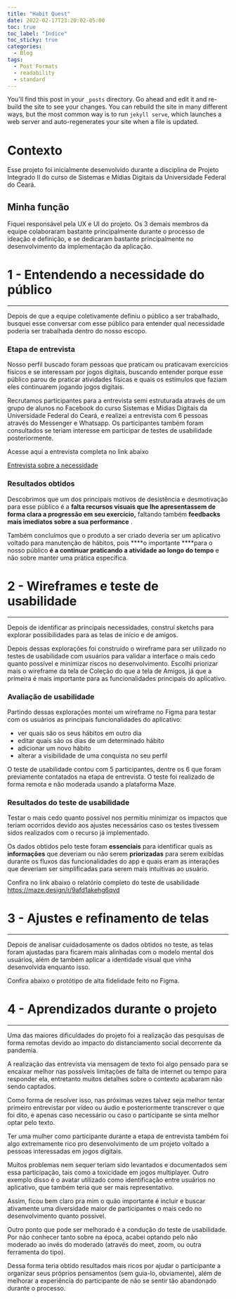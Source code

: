 ```yaml
---
title: "Habit Quest"
date: 2022-02-17T23:20:02-05:00
toc: true
toc_label: "Índice"
toc_sticky: true
categories:
  - Blog
tags:
  - Post Formats
  - readability
  - standard
---
```


You'll find this post in your `_posts` directory. Go ahead and edit it and re-build the site to see your changes. You can rebuild the site in many different ways, but the most common way is to run `jekyll serve`, which launches a web server and auto-regenerates your site when a file is updated.

# Contexto

Esse projeto foi inicialmente desenvolvido durante a disciplina de Projeto Integrado II do curso de Sistemas e Mídias Digitais da Universidade Federal do Ceará.

## Minha função

Fiquei responsável pela UX e UI do projeto. Os 3 demais membros da equipe colaboraram bastante principalmente durante o processo de ideação e definição, e se dedicaram bastante principalmente no desenvolvimento da implementação da aplicação.


# 1 - Entendendo a necessidade do público

---

Depois de que a equipe coletivamente definiu o público a ser trabalhado, busquei esse conversar com esse público para entender qual necessidade poderia ser trabalhada dentro do nosso escopo.

### Etapa de entrevista

Nosso perfil buscado foram pessoas que praticam ou praticavam exercícios físicos e se interessam por jogos digitais, buscando entender porque esse público parou de praticar atividades físicas e quais os estímulos que faziam eles continuarem jogando jogos digitais.

Recrutamos participantes para a entrevista semi estruturada através de um grupo de alunos no Facebook do curso Sistemas e Mídias Digitais da Universidade Federal do Ceará, e realizei a entrevista com 6 pessoas através do Messenger e Whatsapp. Os participantes também foram consultados se teriam interesse em participar de testes de usabilidade posteriormente.

Acesse aqui a entrevista completa no link abaixo

[Entrevista sobre a necessidade](https://docs.google.com/document/d/e/2PACX-1vTCXsbuzGsIBDZwuu5nsYMbqUBYWnxvW9focmPjdmnDTgGETXX-QWDBm3slpT_doKapVeld1kXPI8Tk/pub)

### Resultados obtidos

Descobrimos que um dos principais motivos de desistência e desmotivação para esse público é a ****falta recursos visuais que lhe apresentassem de forma clara a **progressão** em seu exercício**,** faltando também **feedbacks mais imediatos sobre a sua performance** .

Também concluímos que o produto a ser criado deveria ser um aplicativo voltado para manutenção de hábitos, pois ****o importante ****para o nosso público **é a continuar praticando a atividade ao longo do tempo** e não sobre manter uma prática específica.


# 2 - Wireframes e teste de usabilidade

---

Depois de identificar as principais necessidades, construí sketchs para explorar possibilidades para as telas de início e de amigos.

Depois dessas explorações foi construído o wireframe para ser utilizado no testes de usabilidade com usuários para validar a interface o mais cedo quanto possível e minimizar riscos no desenvolvimento. Escolhi priorizar mais o wireframe da tela de Coleção do que a tela de Amigos, já que a primeira é mais importante para as funcionalidades principais do aplicativo.

### Avaliação de usabilidade

Partindo dessas explorações montei um wireframe no Figma para testar com os usuários as principais funcionalidades do aplicativo:

- ver quais são os seus hábitos em outro dia
- editar quais são os dias de um determinado hábito
- adicionar um novo hábito
- alterar a visibilidade de uma conquista no seu perfil

O teste de usabilidade contou com 5 participantes, dentre os 6 que foram previamente contatados na etapa de entrevista. O teste foi realizado de forma remota e não moderada usando a plataforma Maze.

### Resultados do teste de usabilidade

Testar o mais cedo quanto possível nos permitiu minimizar os impactos que teriam ocorridos devido aos ajustes necessários caso os testes tivessem sidos realizados com o recurso já implementado.

Os dados obtidos pelo teste foram **essenciais** para identificar quais as **informações** que deveriam ou não serem **priorizadas** para serem exibidas durante os fluxos das funcionalidades do app e quais eram as interações que deveriam ser simplificadas para serem mais intuitivas ao usuário.

Confira no link abaixo o relatório completo do teste de usabilidade
https://maze.design/r/9afd1akehg6qvd


# 3 - Ajustes e refinamento de telas

---

Depois de analisar cuidadosamente os dados obtidos no teste, as telas foram ajustadas para ficarem mais alinhadas com o modelo mental dos usuários, além de também aplicar a identidade visual que vinha desenvolvida enquanto isso.

Confira abaixo o protótipo de alta fidelidade feito no Figma.


# 4 - Aprendizados durante o projeto

---

Uma das maiores dificuldades do projeto foi a realização das pesquisas de forma remotas devido ao impacto do distanciamento social decorrente da pandemia.  

A realização das entrevista via mensagem de texto foi algo pensado para se encaixar melhor nas possíveis limitações de falta de internet ou tempo para responder ela, entretanto muitos detalhes sobre o contexto acabaram não sendo captados.

Como forma de resolver isso, nas próximas vezes talvez seja melhor tentar primeiro entrevistar por vídeo ou áudio e posteriormente transcrever o que foi dito, e apenas caso necessário ou caso o participante se sinta melhor optar pelo texto.

Ter uma mulher como participante durante a etapa de entrevista também foi algo extremamente  rico pro desenvolvimento de um projeto voltado a pessoas interessadas em jogos digitais.

Muitos problemas nem sequer teriam sido levantados e documentados sem essa participação, tais como a toxicidade em jogos multiplayer. Outro exemplo disso é o avatar utilizado como identificação entre usuários no aplicativo, que também teria que ser mais representativo.

Assim, ficou bem claro pra mim o quão importante é incluir e buscar ativamente uma diversidade maior de participantes o mais cedo no desenvolvimento quanto possível.

Outro ponto que pode ser melhorado é a condução do teste de usabilidade. Por não conhecer tanto sobre na época, acabei optando pelo não moderado ao invés do moderado (através do meet, zoom, ou outra ferramenta do tipo).

Dessa forma teria obtido resultados mais ricos por ajudar o participante a organizar seus próprios pensamentos (sem guia-lo, obviamente), além de melhorar a experiência do participante de não se sentir tão abandonado durante o processo.
